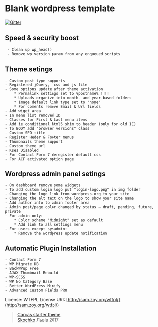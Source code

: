 # Blank wordpress template
[![Gitter](https://badges.gitter.im/Join%20Chat.svg)](https://gitter.im/vskochko/carcas?utm_source=badge&utm_medium=badge&utm_campaign=pr-badge&utm_content=body_badge)

## Speed & security boost

```
 - Clean up wp_head()
 - Remove wp version param from any enqueued scripts
```

## Theme setings

```
- Custom post type supports
- Registered jQuery,  css and js file
- Some options update after theme activation
    * Permalink settings set to %postname% !!!!
    * Uploads organize into month- and year-based folders
    * Image default link type set to "none"
    * For coments remove Email & Url fields
- Add wiget area
- In menu list removed ID
- Classes for First & Last menu items
- Add ie conditional html5 shim to header (only for old IE)
- To BODY add "browser versions" class
- Custom SEO title
- Register Heder & Footer menus
- Thumbnails theme support
- Custom theme url
- Kses Disabled
- For Contact Form 7 deregister default css
- For ACF activated option page
```

## Wordpress admin panel setings

```
- On dashboard remove some widgets
- To add custom login logo put "login-logo.png" in img folder
- Changing the logo link from wordpress.org to your site
- Changing the alt text on the logo to show your site name
- Add author info to admin footer area
- Admin post/page color changed by status – draft, pending, future, private
- For admin only:
    * Color scheme "Midnight" set as default
    * Add link to all settings menu
- For users except sysadmin:
    * Remove the wordpress update notification
```

## Automatic Plugin Installation

```
- Contact Form 7
- WP Migrate DB
- BackWPup Free
- AJAX Thumbnail Rebuild
- WP-SCSS
- WP No Category Base
- Better WordPress Minify
- Advanced Custom Fields PRO
```



License: WTFPL License URI: [http://sam.zoy.org/wtfpl/](http://sam.zoy.org/wtfpl/)

>  [Carcas starter theme](https://github.com/vskochko/carcas) <br />  [Skochko](https://www.facebook.com/skochko)  Львів 2017
